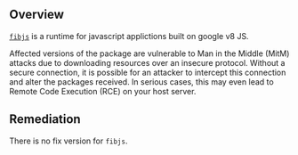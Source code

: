 ## Overview
[`fibjs`](https://www.npmjs.com/package/fibjs) is a runtime for javascript applictions built on google v8 JS.

Affected versions of the package are vulnerable to Man in the Middle (MitM) attacks due to downloading resources over an insecure protocol. Without a secure connection, it is possible for an attacker to intercept this connection and alter the packages received. In serious cases, this may even lead to Remote Code Execution (RCE) on your host server.

## Remediation
There is no fix version for `fibjs`.
